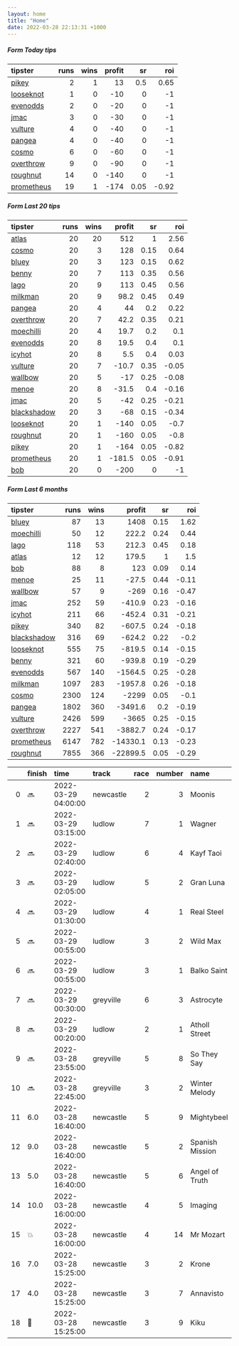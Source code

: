 ```yaml
---   
layout: home  
title: "Home"   
date: 2022-03-28 22:13:31 +1000  
---   
```



##### Form Today tips   

| tipster                                                       |   runs |   wins |   profit |   sr |   roi |
|:--------------------------------------------------------------|-------:|-------:|---------:|-----:|------:|
| [pikey](https://mrwayneo.github.io/tips/pikey.html)           |      2 |      1 |       13 | 0.5  |  0.65 |
| [looseknot](https://mrwayneo.github.io/tips/looseknot.html)   |      1 |      0 |      -10 | 0    | -1    |
| [evenodds](https://mrwayneo.github.io/tips/evenodds.html)     |      2 |      0 |      -20 | 0    | -1    |
| [jmac](https://mrwayneo.github.io/tips/jmac.html)             |      3 |      0 |      -30 | 0    | -1    |
| [vulture](https://mrwayneo.github.io/tips/vulture.html)       |      4 |      0 |      -40 | 0    | -1    |
| [pangea](https://mrwayneo.github.io/tips/pangea.html)         |      4 |      0 |      -40 | 0    | -1    |
| [cosmo](https://mrwayneo.github.io/tips/cosmo.html)           |      6 |      0 |      -60 | 0    | -1    |
| [overthrow](https://mrwayneo.github.io/tips/overthrow.html)   |      9 |      0 |      -90 | 0    | -1    |
| [roughnut](https://mrwayneo.github.io/tips/roughnut.html)     |     14 |      0 |     -140 | 0    | -1    |
| [prometheus](https://mrwayneo.github.io/tips/prometheus.html) |     19 |      1 |     -174 | 0.05 | -0.92 |

##### Form Last 20 tips   

| tipster                                                         |   runs |   wins |   profit |   sr |   roi |
|:----------------------------------------------------------------|-------:|-------:|---------:|-----:|------:|
| [atlas](https://mrwayneo.github.io/tips/atlas.html)             |     20 |     20 |    512   | 1    |  2.56 |
| [cosmo](https://mrwayneo.github.io/tips/cosmo.html)             |     20 |      3 |    128   | 0.15 |  0.64 |
| [bluey](https://mrwayneo.github.io/tips/bluey.html)             |     20 |      3 |    123   | 0.15 |  0.62 |
| [benny](https://mrwayneo.github.io/tips/benny.html)             |     20 |      7 |    113   | 0.35 |  0.56 |
| [lago](https://mrwayneo.github.io/tips/lago.html)               |     20 |      9 |    113   | 0.45 |  0.56 |
| [milkman](https://mrwayneo.github.io/tips/milkman.html)         |     20 |      9 |     98.2 | 0.45 |  0.49 |
| [pangea](https://mrwayneo.github.io/tips/pangea.html)           |     20 |      4 |     44   | 0.2  |  0.22 |
| [overthrow](https://mrwayneo.github.io/tips/overthrow.html)     |     20 |      7 |     42.2 | 0.35 |  0.21 |
| [moechilli](https://mrwayneo.github.io/tips/moechilli.html)     |     20 |      4 |     19.7 | 0.2  |  0.1  |
| [evenodds](https://mrwayneo.github.io/tips/evenodds.html)       |     20 |      8 |     19.5 | 0.4  |  0.1  |
| [icyhot](https://mrwayneo.github.io/tips/icyhot.html)           |     20 |      8 |      5.5 | 0.4  |  0.03 |
| [vulture](https://mrwayneo.github.io/tips/vulture.html)         |     20 |      7 |    -10.7 | 0.35 | -0.05 |
| [wallbow](https://mrwayneo.github.io/tips/wallbow.html)         |     20 |      5 |    -17   | 0.25 | -0.08 |
| [menoe](https://mrwayneo.github.io/tips/menoe.html)             |     20 |      8 |    -31.5 | 0.4  | -0.16 |
| [jmac](https://mrwayneo.github.io/tips/jmac.html)               |     20 |      5 |    -42   | 0.25 | -0.21 |
| [blackshadow](https://mrwayneo.github.io/tips/blackshadow.html) |     20 |      3 |    -68   | 0.15 | -0.34 |
| [looseknot](https://mrwayneo.github.io/tips/looseknot.html)     |     20 |      1 |   -140   | 0.05 | -0.7  |
| [roughnut](https://mrwayneo.github.io/tips/roughnut.html)       |     20 |      1 |   -160   | 0.05 | -0.8  |
| [pikey](https://mrwayneo.github.io/tips/pikey.html)             |     20 |      1 |   -164   | 0.05 | -0.82 |
| [prometheus](https://mrwayneo.github.io/tips/prometheus.html)   |     20 |      1 |   -181.5 | 0.05 | -0.91 |
| [bob](https://mrwayneo.github.io/tips/bob.html)                 |     20 |      0 |   -200   | 0    | -1    |

##### Form Last 6 months   

| tipster                                                         |   runs |   wins |   profit |   sr |   roi |
|:----------------------------------------------------------------|-------:|-------:|---------:|-----:|------:|
| [bluey](https://mrwayneo.github.io/tips/bluey.html)             |     87 |     13 |   1408   | 0.15 |  1.62 |
| [moechilli](https://mrwayneo.github.io/tips/moechilli.html)     |     50 |     12 |    222.2 | 0.24 |  0.44 |
| [lago](https://mrwayneo.github.io/tips/lago.html)               |    118 |     53 |    212.3 | 0.45 |  0.18 |
| [atlas](https://mrwayneo.github.io/tips/atlas.html)             |     12 |     12 |    179.5 | 1    |  1.5  |
| [bob](https://mrwayneo.github.io/tips/bob.html)                 |     88 |      8 |    123   | 0.09 |  0.14 |
| [menoe](https://mrwayneo.github.io/tips/menoe.html)             |     25 |     11 |    -27.5 | 0.44 | -0.11 |
| [wallbow](https://mrwayneo.github.io/tips/wallbow.html)         |     57 |      9 |   -269   | 0.16 | -0.47 |
| [jmac](https://mrwayneo.github.io/tips/jmac.html)               |    252 |     59 |   -410.9 | 0.23 | -0.16 |
| [icyhot](https://mrwayneo.github.io/tips/icyhot.html)           |    211 |     66 |   -452.4 | 0.31 | -0.21 |
| [pikey](https://mrwayneo.github.io/tips/pikey.html)             |    340 |     82 |   -607.5 | 0.24 | -0.18 |
| [blackshadow](https://mrwayneo.github.io/tips/blackshadow.html) |    316 |     69 |   -624.2 | 0.22 | -0.2  |
| [looseknot](https://mrwayneo.github.io/tips/looseknot.html)     |    555 |     75 |   -819.5 | 0.14 | -0.15 |
| [benny](https://mrwayneo.github.io/tips/benny.html)             |    321 |     60 |   -939.8 | 0.19 | -0.29 |
| [evenodds](https://mrwayneo.github.io/tips/evenodds.html)       |    567 |    140 |  -1564.5 | 0.25 | -0.28 |
| [milkman](https://mrwayneo.github.io/tips/milkman.html)         |   1097 |    283 |  -1957.8 | 0.26 | -0.18 |
| [cosmo](https://mrwayneo.github.io/tips/cosmo.html)             |   2300 |    124 |  -2299   | 0.05 | -0.1  |
| [pangea](https://mrwayneo.github.io/tips/pangea.html)           |   1802 |    360 |  -3491.6 | 0.2  | -0.19 |
| [vulture](https://mrwayneo.github.io/tips/vulture.html)         |   2426 |    599 |  -3665   | 0.25 | -0.15 |
| [overthrow](https://mrwayneo.github.io/tips/overthrow.html)     |   2227 |    541 |  -3882.7 | 0.24 | -0.17 |
| [prometheus](https://mrwayneo.github.io/tips/prometheus.html)   |   6147 |    782 | -14330.1 | 0.13 | -0.23 |
| [roughnut](https://mrwayneo.github.io/tips/roughnut.html)       |   7855 |    366 | -22899.5 | 0.05 | -0.29 |

|    | finish            | time                | track     |   race |   number | name            |   odds | tipster             |
|---:|:------------------|:--------------------|:----------|-------:|---------:|:----------------|-------:|:--------------------|
|  0 | :soon:            | 2022-03-29 04:00:00 | newcastle |      2 |        3 | Moonis          |   4.2  | overthrow,looseknot |
|  1 | :soon:            | 2022-03-29 03:15:00 | ludlow    |      7 |        1 | Wagner          |   1.75 | overthrow           |
|  2 | :soon:            | 2022-03-29 02:40:00 | ludlow    |      6 |        4 | Kayf Taoi       |   2.15 | overthrow           |
|  3 | :soon:            | 2022-03-29 02:05:00 | ludlow    |      5 |        2 | Gran Luna       |   2.1  | evenodds,overthrow  |
|  4 | :soon:            | 2022-03-29 01:30:00 | ludlow    |      4 |        1 | Real Steel      |   8    | overthrow           |
|  5 | :soon:            | 2022-03-29 00:55:00 | ludlow    |      3 |        2 | Wild Max        |   4.2  | overthrow           |
|  6 | :soon:            | 2022-03-29 00:55:00 | ludlow    |      3 |        1 | Balko Saint     |   5    | overthrow           |
|  7 | :soon:            | 2022-03-29 00:30:00 | greyville |      6 |        3 | Astrocyte       |   0    | vulture             |
|  8 | :soon:            | 2022-03-29 00:20:00 | ludlow    |      2 |        1 | Atholl Street   |   3.4  | evenodds,overthrow  |
|  9 | :soon:            | 2022-03-28 23:55:00 | greyville |      5 |        8 | So They Say     |   0    | vulture             |
| 10 | :soon:            | 2022-03-28 22:45:00 | greyville |      3 |        2 | Winter Melody   |   0    | overthrow           |
| 11 | 6.0               | 2022-03-28 16:40:00 | newcastle |      5 |        9 | Mightybeel      |  21    | pangea              |
| 12 | 9.0               | 2022-03-28 16:40:00 | newcastle |      5 |        2 | Spanish Mission |   4.8  | pangea,jmac         |
| 13 | 5.0               | 2022-03-28 16:40:00 | newcastle |      5 |        6 | Angel of Truth  |  14    | pikey               |
| 14 | 10.0              | 2022-03-28 16:00:00 | newcastle |      4 |        5 | Imaging         |   4.6  | pangea,jmac         |
| 15 | :boom:            | 2022-03-28 16:00:00 | newcastle |      4 |       14 | Mr Mozart       |   3.6  | pikey               |
| 16 | 7.0               | 2022-03-28 15:25:00 | newcastle |      3 |        2 | Krone           |  10    | pangea              |
| 17 | 4.0               | 2022-03-28 15:25:00 | newcastle |      3 |        7 | Annavisto       |   2.88 | vulture             |
| 18 | :2nd_place_medal: | 2022-03-28 15:25:00 | newcastle |      3 |        9 | Kiku            |   9.5  | jmac                |